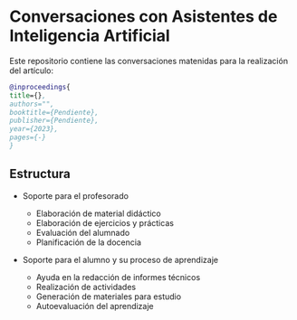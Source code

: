 # Conversaciones con Asistentes de Inteligencia Artificial

Este repositorio contiene las conversaciones matenidas para la realización del artículo:
```bibtex
@inproceedings{
title={},
authors="",
booktitle={Pendiente},
publisher={Pendiente},
year={2023}, 
pages={-}
}
```

## Estructura

- Soporte para el profesorado
  - Elaboración de material didáctico
  - Elaboración de ejercicios y prácticas
  - Evaluación del alumnado
  - Planificación de la docencia
  
- Soporte para el alumno y su proceso de aprendizaje
  - Ayuda en la redacción de informes técnicos
  - Realización de actividades
  - Generación de materiales para estudio
  - Autoevaluación del aprendizaje
  
